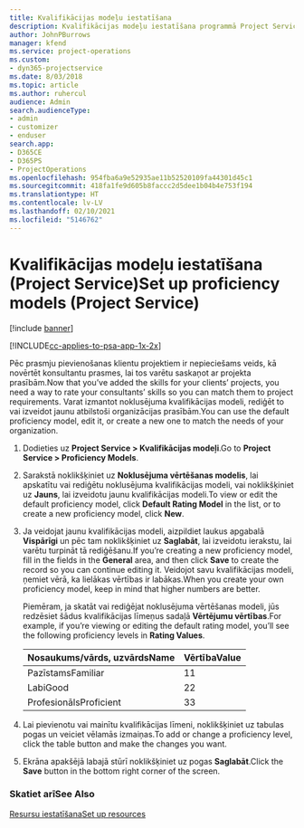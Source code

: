 ```yaml
---
title: Kvalifikācijas modeļu iestatīšana
description: Kvalifikācijas modeļu iestatīšana programmā Project Service
author: JohnPBurrows
manager: kfend
ms.service: project-operations
ms.custom:
- dyn365-projectservice
ms.date: 8/03/2018
ms.topic: article
ms.author: ruhercul
audience: Admin
search.audienceType:
- admin
- customizer
- enduser
search.app:
- D365CE
- D365PS
- ProjectOperations
ms.openlocfilehash: 954fba6a9e52935ae11b52520109fa44301d45c1
ms.sourcegitcommit: 418fa1fe9d605b8faccc2d5dee1b04b4e753f194
ms.translationtype: HT
ms.contentlocale: lv-LV
ms.lasthandoff: 02/10/2021
ms.locfileid: "5146762"
---
```

# <a name="set-up-proficiency-models-project-service"></a><span data-ttu-id="4c389-103">Kvalifikācijas modeļu iestatīšana (Project Service)</span><span class="sxs-lookup"><span data-stu-id="4c389-103">Set up proficiency models (Project Service)</span></span>

[!include [banner](../includes/psa-now-project-operations.md)]

[!INCLUDE[cc-applies-to-psa-app-1x-2x](../includes/cc-applies-to-psa-app-1x-2x.md)]

<span data-ttu-id="4c389-104">Pēc prasmju pievienošanas klientu projektiem ir nepieciešams veids, kā novērtēt konsultantu prasmes, lai tos varētu saskaņot ar projekta prasībām.</span><span class="sxs-lookup"><span data-stu-id="4c389-104">Now that you’ve added the skills for your clients’ projects, you need a way to rate your consultants’ skills so you can match them to project requirements.</span></span> <span data-ttu-id="4c389-105">Varat izmantot noklusējuma kvalifikācijas modeli, rediģēt to vai izveidot jaunu atbilstoši organizācijas prasībām.</span><span class="sxs-lookup"><span data-stu-id="4c389-105">You can use the default proficiency model, edit it, or create a new one to match the needs of your organization.</span></span>  
  
1.  <span data-ttu-id="4c389-106">Dodieties uz **Project Service > Kvalifikācijas modeļi**.</span><span class="sxs-lookup"><span data-stu-id="4c389-106">Go to **Project Service > Proficiency Models**.</span></span>  
  
2.  <span data-ttu-id="4c389-107">Sarakstā noklikšķiniet uz **Noklusējuma vērtēšanas modelis**, lai apskatītu vai rediģētu noklusējuma kvalifikācijas modeli, vai noklikšķiniet uz **Jauns**, lai izveidotu jaunu kvalifikācijas modeli.</span><span class="sxs-lookup"><span data-stu-id="4c389-107">To view or edit the default proficiency model, click **Default Rating Model** in the list, or to create a new proficiency model, click **New**.</span></span>  
  
3.  <span data-ttu-id="4c389-108">Ja veidojat jaunu kvalifikācijas modeli, aizpildiet laukus apgabalā **Vispārīgi** un pēc tam noklikšķiniet uz **Saglabāt**, lai izveidotu ierakstu, lai varētu turpināt tā rediģēšanu.</span><span class="sxs-lookup"><span data-stu-id="4c389-108">If you’re creating a new proficiency model, fill in the fields in the **General** area, and then click **Save** to create the record so you can continue editing it.</span></span> <span data-ttu-id="4c389-109">Veidojot savu kvalifikācijas modeli, ņemiet vērā, ka lielākas vērtības ir labākas.</span><span class="sxs-lookup"><span data-stu-id="4c389-109">When you create your own proficiency model, keep in mind that higher numbers are better.</span></span>  
  
     <span data-ttu-id="4c389-110">Piemēram, ja skatāt vai rediģējat noklusējuma vērtēšanas modeli, jūs redzēsiet šādus kvalifikācijas līmeņus sadaļā **Vērtējumu vērtības**.</span><span class="sxs-lookup"><span data-stu-id="4c389-110">For example, if you’re viewing or editing the default rating model, you’ll see the following proficiency levels in **Rating Values**.</span></span>  
  
    |<span data-ttu-id="4c389-111">Nosaukums/vārds, uzvārds</span><span class="sxs-lookup"><span data-stu-id="4c389-111">Name</span></span>|<span data-ttu-id="4c389-112">Vērtība</span><span class="sxs-lookup"><span data-stu-id="4c389-112">Value</span></span>|  
    |----------|-----------|  
    |<span data-ttu-id="4c389-113">Pazīstams</span><span class="sxs-lookup"><span data-stu-id="4c389-113">Familiar</span></span>|<span data-ttu-id="4c389-114">1</span><span class="sxs-lookup"><span data-stu-id="4c389-114">1</span></span>|  
    |<span data-ttu-id="4c389-115">Labi</span><span class="sxs-lookup"><span data-stu-id="4c389-115">Good</span></span>|<span data-ttu-id="4c389-116">2</span><span class="sxs-lookup"><span data-stu-id="4c389-116">2</span></span>|  
    |<span data-ttu-id="4c389-117">Profesionāls</span><span class="sxs-lookup"><span data-stu-id="4c389-117">Proficient</span></span>|<span data-ttu-id="4c389-118">3</span><span class="sxs-lookup"><span data-stu-id="4c389-118">3</span></span>|  
  
4.  <span data-ttu-id="4c389-119">Lai pievienotu vai mainītu kvalifikācijas līmeni, noklikšķiniet uz tabulas pogas un veiciet vēlamās izmaiņas.</span><span class="sxs-lookup"><span data-stu-id="4c389-119">To add or change a proficiency level, click the table button and make the changes you want.</span></span>  
  
5.  <span data-ttu-id="4c389-120">Ekrāna apakšējā labajā stūrī noklikšķiniet uz pogas **Saglabāt**.</span><span class="sxs-lookup"><span data-stu-id="4c389-120">Click the **Save** button in the bottom right corner of the screen.</span></span>  
  
### <a name="see-also"></a><span data-ttu-id="4c389-121">Skatiet arī</span><span class="sxs-lookup"><span data-stu-id="4c389-121">See Also</span></span>  
 [<span data-ttu-id="4c389-122">Resursu iestatīšana</span><span class="sxs-lookup"><span data-stu-id="4c389-122">Set up resources</span></span>](../psa/set-up-resources.md)
